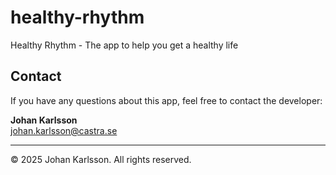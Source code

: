 # healthy-rhythm
Healthy Rhythm - The app to help you get a healthy life

## Contact

If you have any questions about this app, feel free to contact the developer:

**Johan Karlsson**  
[johan.karlsson@castra.se](mailto:johan.karlsson@castra.se)

---

© 2025 Johan Karlsson. All rights reserved.
